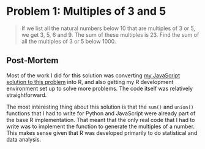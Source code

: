 # Problem 1: Multiples of 3 and 5

> If we list all the natural numbers below 10 that are multiples of 3 or 5, we get 3, 5, 6 and 9. The sum of these multiples is 23.
> Find the sum of all the multiples of 3 or 5 below 1000.

## Post-Mortem

Most of the work I did for this solution was converting [my JavaScript solution to this problem](../../js/0001_multiples_of_3_and_5/README.md) into R, and also getting my R development environment set up to solve more problems. The code itself was relatively straightforward.

The most interesting thing about this solution is that the `sum()` and `union()` functions that I had to write for Python and JavaScript were already part of the base R implementation. That meant that the only real code that I had to write was to implement the function to generate the multiples of a number. This makes sense given that R was developed primarily to do statistical and data analysis.
